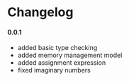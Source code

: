 # Changelog


#### 0.0.1

- added basic type checking
- added memory management model
- added assignment expression
- fixed imaginary numbers